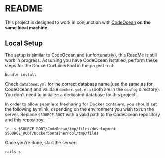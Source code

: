 # README

This project is designed to work in conjunction with [CodeOcean](https://github.com/openHPI/codeocean) **on the same local machine**.

## Local Setup

The setup is similar to CodeOcean and (unfortunately), this ReadMe is still work in progress. Assuming you have CodeOcean installed, perform these steps for the DockerContainerPool in the project root:

```shell script
bundle install
```

Check `database.yml` for the correct database name (use the same as for CodeOcean!) and validate `docker.yml.erb` (both are in the `config` directory). You don't need to initialize a dedicated database for this project.

In order to allow seamless filesharing for Docker contaiers, you should set the following symlink, depending on the environment you wish to run the server. Replace `$SOURCE_ROOT` with a valid path to the CodeOcean repository and this repositroy.

```
ln -s $SOURCE_ROOT/CodeOcean/tmp/files/development $SOURCE_ROOT/DockerContainerPool/tmp/files
```

Once you're done, start the server:

```
rails s
```
